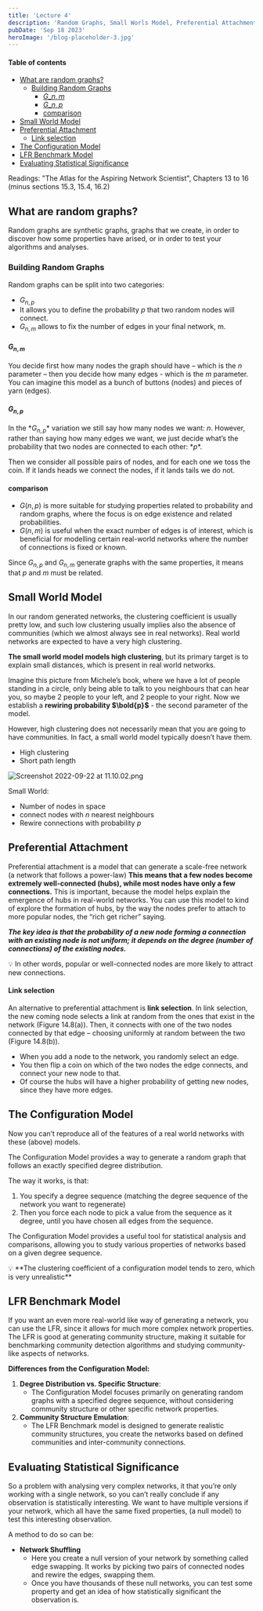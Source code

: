 ```yaml
---
title: 'Lecture 4'
description: 'Random Graphs, Small Worls Model, Preferential Attachment, Link Selection, Configuration Model, LFR Benchmark, Statistical Signififance'
pubDate: 'Sep 18 2023'
heroImage: '/blog-placeholder-3.jpg'
---
```


#### Table of contents
- [What are random graphs?](#what-are-random-graphs)
  - [Building Random Graphs](#building-random-graphs)
    - [$G\_{n,m}$](#g_nm)
    - [$G\_{n,p}$](#g_np)
    - [comparison](#comparison)
- [Small World Model](#small-world-model)
- [Preferential Attachment](#preferential-attachment)
    - [Link selection](#link-selection)
- [The Configuration Model](#the-configuration-model)
- [LFR Benchmark Model](#lfr-benchmark-model)
- [Evaluating Statistical Significance](#evaluating-statistical-significance)

Readings: "The Atlas for the Aspiring Network Scientist", Chapters 13 to 16 (minus sections 15.3, 15.4, 16.2)

## What are random graphs?

Random graphs are synthetic graphs, graphs that we create, in order to discover how some properties have arised, or in order to test your algorithms and analyses.

### Building Random Graphs

Random graphs can be split into two categories:

- $G_{n,p}$
- It allows you to define the probability $p$ that two random nodes will connect.
- $G_{n,m}$ allows to fix the number of edges in your final network, m.

#### $G_{n,m}$

You decide first how many nodes the graph should have – which is the *n* parameter – then you decide how many edges - which is the $m$ parameter. You can imagine this model as a bunch of buttons (nodes) and pieces of yarn (edges).

#### $G_{n,p}$

In the $*G_{n,p}$* variation we still say how many nodes we want: *n*. However, rather than saying how many edges we want, we just decide what’s the probability that two nodes are connected to each other: $*p*$.  

Then we consider all possible pairs of nodes, and for each one we toss the coin. If it lands heads we connect the nodes, if it lands tails we do not. 

#### comparison

- $G(n,p)$ is more suitable for studying properties related to probability and random graphs, where the focus is on edge existence and related probabilities.
- $G(n,m)$ is useful when the exact number of edges is of interest, which is beneficial for modelling certain real-world networks where the number of connections is fixed or known.

Since $G_{n,p}$ and $G_{n,m}$  generate graphs with the same properties, it means that $p$ and $m$ must be related.

## Small World Model

In our random generated networks, the clustering coefficient is usually pretty low, and such low clustering usually implies also the absence of communities (which we almost always see in real networks). Real world networks are expected to have a very high clustering.

**The small world model models high clustering**, but its primary target is to explain small distances, which is present in real world networks.

Imagine this picture from Michele’s book, where we have a lot of people standing in a circle, only being able to talk to you neighbours that can hear you, so maybe 2 people to your left, and 2 people to your right. Now we establish a **rewiring probability $\bold{p}$** - the second parameter of the model. 

 However, high clustering does not necessarily mean that you are going to have communities. In fact, a small world model typically doesn’t have them.

- High clustering
- Short path length

![Screenshot 2022-09-22 at 11.10.02.png](/Screenshot_2022-09-22_at_11.10.02.png)

Small World:

- Number of nodes in space
- connect nodes with $n$ nearest neighbours
- Rewire connections with probability $p$

## Preferential Attachment

Preferential attachment is a model that can generate a scale-free network (a network that follows a power-law) **This means that a few nodes become extremely well-connected (hubs), while most nodes have only a few connections.** This is important, because the model helps explain the emergence of hubs in real-world networks. You can use this model to kind of explore the formation of hubs, by the way the nodes prefer to attach to more popular nodes, the “rich get richer” saying.

***The key idea is that the probability of a new node forming a connection with an existing node is not uniform; it depends on the degree (number of connections) of the existing nodes.***

<aside>
💡 In other words, popular or well-connected nodes are more likely to attract new connections.

</aside>

#### Link selection

An alternative to preferential attachment is **link selection**. In link selection, the new coming node selects a link at random from the ones that exist in the network (Figure 14.8(a)). Then, it connects with one of the two nodes connected by that edge – choosing uniformly at random between the two (Figure 14.8(b)).

- When you add a node to the network, you randomly select an edge.
- You then flip a coin on which of the two nodes the edge connects, and connect your new node to that.
- Of course the hubs will have a higher probability of getting new nodes, since they have more edges.

## The Configuration Model

Now you can’t reproduce all of the features of a real world networks with these (above) models.

The Configuration Model provides a way to generate a random graph that follows an exactly specified degree distribution.

The way it works, is that:

1. You specify a degree sequence (matching the degree sequence of the network you want to regenerate)
2. Then you force each node to pick a value from the sequence as it degree, until you have chosen all edges from the sequence.

The Configuration Model provides a useful tool for statistical analysis and comparisons, allowing you to study various properties of networks based on a given degree sequence.

<aside>
💡 **The clustering coefficient of a configuration model tends to zero, which is very unrealistic**

</aside>

## LFR Benchmark Model

If you want an even more real-world like way of generating a network, you can use the LFR, since it allows for much more complex network properties. The LFR is good at generating community structure, making it suitable for benchmarking community detection algorithms and studying community-like aspects of networks. 

**Differences from the Configuration Model:**

1. **Degree Distribution vs. Specific Structure**:
    - The Configuration Model focuses primarily on generating random graphs with a specified degree sequence, without considering community structure or other specific network properties.
2. **Community Structure Emulation**:
    - The LFR Benchmark model is designed to generate realistic community structures, you create the networks based on defined communities and inter-community connections.

## Evaluating Statistical Significance

So a problem with analysing very complex networks, it that you’re only working with a single network, so you can’t really conclude if any observation is statistically interesting. We want to have multiple versions if your network, which all have the same fixed properties, (a null model) to test this interesting observation. 

A method to do so can be:

- **************Network Shuffling**************
    - Here you create a null version of your network by something called edge swapping. It works by picking two pairs of connected nodes and rewire the edges, swapping them.
    - Once you have thousands of these null networks, you can test some property and get an idea of how statistically significant the observation is.